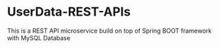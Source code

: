 # UserData-REST-APIs
This is a REST API microservice build on top of Spring BOOT framework with MySQL Database
